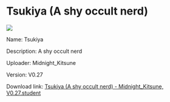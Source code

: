 # Tsukiya (A shy occult nerd)

<img src = "https://raw.githubusercontent.com/Arbiter1223/Koukou-Gurashi-Custom-Students/master/Students/Files/Tsukiya%20(A%20shy%20occult%20nerd).png">

Name: Tsukiya

Description: A shy occult nerd

Uploader: Midnight_Kitsune

Version: V0.27

Download link: <a href="https://raw.githubusercontent.com/Arbiter1223/Koukou-Gurashi-Custom-Students/master/Students/Files/Tsukiya%20(A%20shy%20occult%20nerd)%20-%20Midnight_Kitsune%2C%20V0.27.student">Tsukiya (A shy occult nerd) - Midnight_Kitsune, V0.27.student</a>
